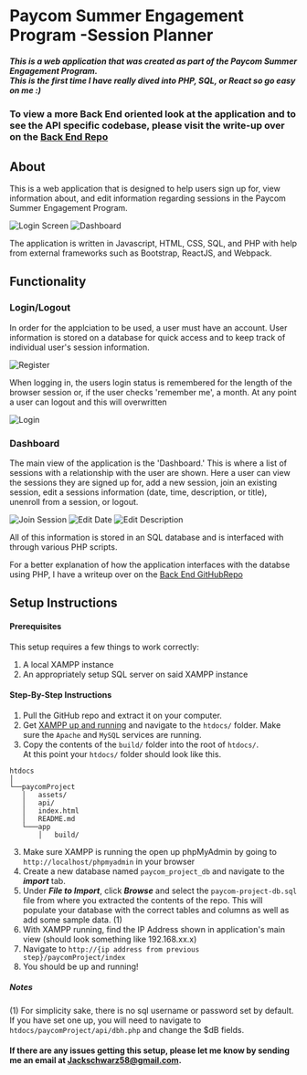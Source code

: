 # Paycom Summer Engagement Program -Session Planner

##### This is a web application that was created as part of the Paycom Summer Engagement Program. <br> This is the first time I have really dived into PHP, SQL, or React so go easy on me :)

### To view a more Back End oriented look at the application and to see the API specific codebase, please visit the write-up over on the [Back End Repo](https://github.com/Jackschwarz58/ProgramPlannerBackend-Paycom2020)

## About

This is a web application that is designed to help users sign up for, view information about, and edit information regarding sessions in the Paycom Summer Engagement Program. 

![Login Screen](https://i.imgur.com/cL0TB6m.png)
![Dashboard](https://i.imgur.com/xUnAq7j.png)

The application is written in Javascript, HTML, CSS, SQL, and PHP with help from external frameworks such as Bootstrap, ReactJS, and Webpack.


## Functionality

### Login/Logout

In order for the applciation to be used, a user must have an account. User information is stored on a database for quick access and to keep track of individual user's session information.

![Register](https://i.imgur.com/pLBoRZ3.png)

When logging in, the users login status is remembered for the length of the browser session or, if the user checks 'remember me', a month. At any point a user can logout and this will overwritten

![Login](https://i.imgur.com/2TMcsM2.png)

### Dashboard

The main view of the application is the 'Dashboard.' This is where a list of sessions with a relationship with the user are shown. Here a user can view the sessions they are signed up for, add a new session, join an existing session, edit a sessions information (date, time, description, or title), unenroll from a session, or logout. 

![Join Session](https://i.imgur.com/3TEjOBt.png)
![Edit Date](https://i.imgur.com/HeEhmym.png)
![Edit Description](https://i.imgur.com/8c0bZug.png)

All of this information is stored in an SQL database and is interfaced with through various PHP scripts. 

For a better explanation of how the application interfaces with the databse using PHP, I have a writeup over on the [Back End GitHubRepo](https://github.com/Jackschwarz58/ProgramPlannerBackend-Paycom2020)

## Setup Instructions

#### Prerequisites

This setup requires a few things to work correctly:
1. A local XAMPP instance
2. An appropriately setup SQL server on said XAMPP instance

#### Step-By-Step Instructions
1. Pull the GitHub repo and extract it on your computer.
2. Get [XAMPP up and running](https://www.ionos.com/digitalguide/server/tools/xampp-tutorial-create-your-own-local-test-server/) and navigate to the `htdocs/` folder. Make sure the `Apache` and `MySQL` services are running.
3. Copy the contents of the `build/` folder into the root of `htdocs/`. <br> At this point your `htdocs/` folder should look like this. 

```
htdocs    
│
└──paycomProject
   │   assets/
   │   api/
   │   index.html
   │   README.md
   └───app
       │   build/
```
3. Make sure XAMPP is running the open up phpMyAdmin by going to `http://localhost/phpmyadmin` in your browser
4. Create a new database named `paycom_project_db` and navigate to the **_import_** tab.
5. Under **_File to Import_**, click **_Browse_** and select the `paycom-project-db.sql` file from where you extracted the contents of the repo. This will populate your database with the correct tables and columns as well as add some sample data. (1)
6. With XAMPP running, find the IP Address shown in application's main view (should look something like 192.168.xx.x) 
7. Navigate to `http://{ip address from previous step}/paycomProject/index`
8. You should be up and running!

##### Notes
(1) For simplicity sake, there is no sql username or password set by default. If you have set one up, you will need to navigate to `htdocs/paycomProject/api/dbh.php` and change the $dB fields. 

#### If there are any issues getting this setup, please let me know by sending me an email at <Jackschwarz58@gmail.com>.




